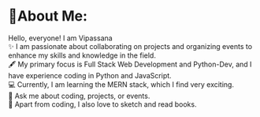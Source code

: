# 🌟About Me:
Hello, everyone! I am Vipassana<br>
✨ I am passionate about collaborating on projects and organizing events to enhance my skills and knowledge in the field.<br>
🖋 My primary focus is Full Stack Web Development and Python-Dev, and I have experience coding in Python and JavaScript.<br>
💻 Currently, I am learning the MERN stack, which I find very exciting.<br>🌈 Ask me about coding, projects, or events.<br>
🤩 Apart from coding, I also love to sketch and read books.
